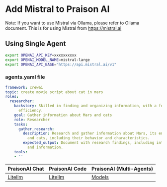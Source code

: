 # Add Mistral to Praison AI

Note: If you want to use Mistral via Ollama, please refer to Ollama document. This is for using Mistral from https://mistral.ai 

## Using Single Agent

```bash
export OPENAI_API_KEY=xxxxxxxxxx
export OPENAI_MODEL_NAME=mistral-large
export OPENAI_API_BASE="https://api.mistral.ai/v1"
```

### agents.yaml file

```yaml
framework: crewai
topic: create movie script about cat in mars
roles:
  researcher:
    backstory: Skilled in finding and organizing information, with a focus on research
      efficiency.
    goal: Gather information about Mars and cats
    role: Researcher
    tasks:
      gather_research:
        description: Research and gather information about Mars, its environment,
          and cats, including their behavior and characteristics.
        expected_output: Document with research findings, including interesting facts
          and information.
    tools:
    - ''
```

| PraisonAI Chat | PraisonAI Code | PraisonAI (Multi-Agents) |
| --- | --- | --- |
| [Litellm](https://litellm.vercel.app/docs/providers) | [Litellm](https://litellm.vercel.app/docs/providers) | [Models](../models.md) |